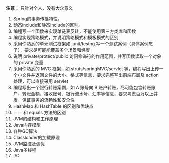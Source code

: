**注意：** 只针对个人，没有大众意义

1. Spring的事务传播特性。
2. 动态include和静态include的区别。
3. 编程写一个函数来实现单链表反转，不能使用第三方类库和函数 
4. 编程实现策略模式，并说明策略模式和模板模式的区别 
5. 采用你熟悉的单元测试框架如 junit/testng 写一个测试案例（具体案例忘了），要求尽可能能覆盖多个场景和纬度 
6. 说明 private/protect/public 访问修饰符的作用范围，并写函数读取一个对象的 private 变量 
7. 采用你熟悉的 MVC 框架，如 struts/springMVC/servlet 等，编程写出上传一个小文件并返回文件的大小、格式等信息，要求完整写出前端布局及 action 处理，可以直接采用 servlet 
8. 编程写出一个银行转账案例，如 A 账号向 B 账户转账，尽可能包含转账账户、转账金额、接收账号、银行流水号、汇率等信息，要求考虑百万以上并发，保证事务的流畅性和安全性
9. HashMap 和 HashTable 的区别和优缺点
10. ＝＝ 和 equals 方法的区别
11. JVM的结构和工作原理
12. ​Java内存模型
13. 各种GC算法
14. Classloader的加载原理
15. JVM监控及调优
16. Java多线程
17. I/O